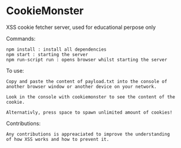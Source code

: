 
# CookieMonster
XSS cookie fetcher server, used for educational perpose only

Commands:

    npm install : install all dependencies
    npm start : starting the server
    npm run-script run : opens browser whilst starting the server

To use:
    
    Copy and paste the content of payload.txt into the console of 
    another browser window or another device on your network.
    
    Look in the console with cookiemonster to see the content of the cookie.

    Alternativly, press space to spawn unlimited amount of cookies!
    
Contributions:

    Any contributions is appreaciated to improve the understanding 
    of how XSS works and how to prevent it.
    
    
